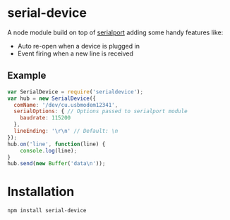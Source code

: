 # serial-device

A node module build on top of [serialport](http://npmjs.org/package/serialport) adding some handy features like:
 * Auto re-open when a device is plugged in
 * Event firing when a new line is received

## Example
```javascript
var SerialDevice = require('serialdevice');
var hub = new SerialDevice({
  comName: '/dev/cu.usbmodem12341',
  serialOptions: { // Options passed to serialport module
    baudrate: 115200
  },
  lineEnding: '\r\n' // Default: \n
});
hub.on('line', function(line) {
	console.log(line);
}
hub.send(new Buffer('data\n'));
```

# Installation
`npm install serial-device`